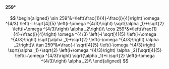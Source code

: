 #### 259°

$$
\begin{aligned}
\sin 259°&=\left(\frac{1}{4}-\frac{i}{4}\right) \omega ^{4/3} \left(-i \sqrt[4]{5} \left(i-\omega ^{4/3}\right) \sqrt{\alpha _1}+\sqrt{2} \left(i+\omega ^{4/3}\right)
\alpha _2\right)\\
\cos 259°&=\left(\frac{1}{4}+\frac{i}{4}\right) \omega ^{4/3} \left(-i \sqrt[4]{5} \left(i+\omega ^{4/3}\right) \sqrt{\alpha _1}+\sqrt{2} \left(i-\omega ^{4/3}\right)
\alpha _2\right)\\
\tan 259°&=\frac{-i \sqrt[4]{5} \left(i-\omega ^{4/3}\right) \sqrt{\alpha _1}+\sqrt{2} \left(i+\omega ^{4/3}\right) \alpha _2}{\sqrt[4]{5} \left(i+\omega ^{4/3}\right)
\sqrt{\alpha _1}+i \sqrt{2} \left(i-\omega ^{4/3}\right) \alpha _2}\\
\end{aligned}
$$

